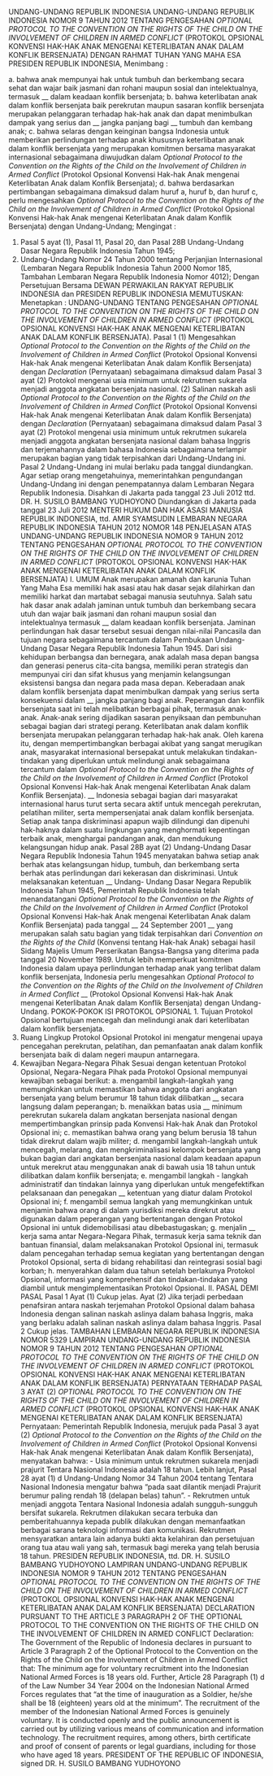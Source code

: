 UNDANG-UNDANG REPUBLIK INDONESIA UNDANG-UNDANG REPUBLIK INDONESIA NOMOR 9 TAHUN 2012 TENTANG PENGESAHAN _OPTIONAL PROTOCOL TO THE CONVENTION ON THE RIGHTS_ _OF THE CHILD ON THE INVOLVEMENT OF_ _CHILDREN IN ARMED CONFLICT_ (PROTOKOL OPSIONAL KONVENSI HAK-HAK ANAK MENGENAI KETERLIBATAN ANAK DALAM KONFLIK BERSENJATA)
DENGAN RAHMAT TUHAN YANG MAHA ESA PRESIDEN REPUBLIK INDONESIA,
Menimbang :

a. bahwa anak mempunyai hak untuk tumbuh dan berkembang secara sehat dan wajar baik jasmani dan rohani maupun sosial dan intelektualnya, termasuk __ dalam keadaan konflik bersenjata;
b. bahwa keterlibatan anak dalam konflik bersenjata baik perekrutan maupun sasaran konflik bersenjata merupakan pelanggaran terhadap hak-hak anak dan dapat menimbulkan dampak yang serius dan __ jangka panjang bagi __ tumbuh dan kembang anak;
c. bahwa selaras dengan keinginan bangsa Indonesia untuk memberikan perlindungan terhadap anak khususnya keterlibatan anak dalam konflik bersenjata yang merupakan komitmen bersama masyarakat internasional sebagaimana diwujudkan dalam _Optional Protocol to the_ _Convention on the Rights of the Child on the Involvement of_ _Children in Armed Conflict_ (Protokol Opsional Konvensi Hak-hak Anak mengenai Keterlibatan Anak dalam Konflik Bersenjata);
d. bahwa berdasarkan pertimbangan sebagaimana dimaksud dalam huruf a, huruf b, dan huruf c, perlu mengesahkan _Optional Protocol to the Convention on the_ _Rights of the Child on the Involvement of Children in Armed_ _Conflict_ (Protokol Opsional Konvensi Hak-hak Anak mengenai Keterlibatan Anak dalam Konflik Bersenjata) dengan Undang-Undang;
Mengingat :

1. Pasal 5 ayat (1), Pasal 11, Pasal 20, dan Pasal 28B Undang-Undang Dasar Negara Republik Indonesia Tahun 1945;
2. Undang-Undang Nomor 24 Tahun 2000 tentang Perjanjian Internasional (Lembaran Negara Republik Indonesia Tahun 2000 Nomor 185, Tambahan Lembaran Negara Republik Indonesia Nomor 4012); Dengan Persetujuan Bersama DEWAN PERWAKILAN RAKYAT REPUBLIK INDONESIA dan PRESIDEN REPUBLIK INDONESIA
MEMUTUSKAN:
 Menetapkan : UNDANG-UNDANG TENTANG PENGESAHAN _OPTIONAL_ _PROTOCOL TO THE CONVENTION ON THE RIGHTS OF THE_ _CHILD ON THE INVOLVEMENT OF CHILDREN IN ARMED_ _CONFLICT_ (PROTOKOL OPSIONAL KONVENSI HAK-HAK ANAK MENGENAI KETERLIBATAN ANAK DALAM KONFLIK BERSENJATA).
Pasal 1
(1) Mengesahkan _Optional Protocol to the Convention on the_ _Rights of the Child on the Involvement of Children in_ _Armed Conflict_ (Protokol Opsional Konvensi Hak-hak Anak mengenai Keterlibatan Anak dalam Konflik Bersenjata) dengan _Declaration_ (Pernyataan) sebagaimana dimaksud dalam Pasal 3 ayat (2) Protokol mengenai usia minimum untuk rekrutmen sukarela menjadi anggota angkatan bersenjata nasional.
(2) Salinan naskah asli _Optional Protocol to the Convention on_ _the Rights of the Child on the Involvement of Children in_ _Armed Conflict_ (Protokol Opsional Konvensi Hak-hak Anak mengenai Keterlibatan Anak dalam Konflik Bersenjata) dengan _Declaration_ (Pernyataan) sebagaimana dimaksud dalam Pasal 3 ayat (2) Protokol mengenai usia minimum untuk rekrutmen sukarela menjadi anggota angkatan bersenjata nasional dalam bahasa Inggris dan terjemahannya dalam bahasa Indonesia sebagaimana terlampir merupakan bagian yang tidak terpisahkan dari Undang-Undang ini.
Pasal 2
Undang-Undang ini mulai berlaku pada tanggal diundangkan.
Agar setiap orang mengetahuinya, memerintahkan pengundangan Undang-Undang ini dengan penempatannya dalam Lembaran Negara Republik Indonesia. Disahkan di Jakarta pada tanggal 23 Juli 2012 ttd. DR. H. SUSILO BAMBANG YUDHOYONO Diundangkan di Jakarta pada tanggal 23 Juli 2012 MENTERI HUKUM DAN HAK ASASI MANUSIA REPUBLIK INDONESIA, ttd. AMIR SYAMSUDIN LEMBARAN NEGARA REPUBLIK INDONESIA TAHUN 2012 NOMOR 148 PENJELASAN ATAS UNDANG-UNDANG REPUBLIK INDONESIA NOMOR 9 TAHUN 2012 TENTANG PENGESAHAN _OPTIONAL PROTOCOL TO THE CONVENTION ON THE RIGHTS_ _OF THE CHILD ON THE INVOLVEMENT OF CHILDREN IN ARMED CONFLICT_ (PROTOKOL OPSIONAL KONVENSI HAK-HAK ANAK MENGENAI KETERLIBATAN ANAK DALAM KONFLIK BERSENJATA) I. UMUM Anak merupakan amanah dan karunia Tuhan Yang Maha Esa memiliki hak asasi atau hak dasar sejak dilahirkan dan memiliki harkat dan martabat sebagai manusia seutuhnya. Salah satu hak dasar anak adalah jaminan untuk tumbuh dan berkembang secara utuh dan wajar baik jasmani dan rohani maupun sosial dan intelektualnya termasuk __ dalam keadaan konflik bersenjata. Jaminan perlindungan hak dasar tersebut sesuai dengan nilai-nilai Pancasila dan tujuan negara sebagaimana tercantum dalam Pembukaan Undang-Undang Dasar Negara Republik Indonesia Tahun 1945. Dari sisi kehidupan berbangsa dan bernegara, anak adalah masa depan bangsa dan generasi penerus cita-cita bangsa, memiliki peran strategis dan mempunyai ciri dan sifat khusus yang menjamin kelangsungan eksistensi bangsa dan negara pada masa depan. Keberadaan anak dalam konflik bersenjata dapat menimbulkan dampak yang serius serta konsekuensi dalam __ jangka panjang bagi anak. Peperangan dan konflik bersenjata saat ini telah melibatkan berbagai pihak, termasuk anak-anak. Anak-anak sering dijadikan sasaran penyiksaan dan pembunuhan sebagai bagian dari strategi perang. Keterlibatan anak dalam konflik bersenjata merupakan pelanggaran terhadap hak-hak anak. Oleh karena itu, dengan mempertimbangkan berbagai akibat yang sangat merugikan anak, masyarakat internasional bersepakat untuk melakukan tindakan-tindakan yang diperlukan untuk melindungi anak sebagaimana tercantum dalam _Optional Protocol to the_ _Convention on the Rights of the Child on the Involvement of Children in_ _Armed Conflict_ (Protokol Opsional Konvensi Hak-hak Anak mengenai Keterlibatan Anak dalam Konflik Bersenjata). __ Indonesia sebagai bagian dari masyarakat internasional harus turut serta secara aktif untuk mencegah perekrutan, pelatihan militer, serta mempersenjatai anak dalam konflik bersenjata. Setiap anak tanpa diskriminasi apapun wajib dilindungi dan dipenuhi hak-haknya dalam suatu lingkungan yang menghormati kepentingan terbaik anak, menghargai pandangan anak, dan mendukung kelangsungan hidup anak. Pasal 28B ayat (2) Undang-Undang Dasar Negara Republik Indonesia Tahun 1945 menyatakan bahwa setiap anak berhak atas kelangsungan hidup, tumbuh, dan berkembang serta berhak atas perlindungan dari kekerasan dan diskriminasi. Untuk melaksanakan ketentuan __ Undang- Undang Dasar Negara Republik Indonesia Tahun 1945, Pemerintah Republik Indonesia telah menandatangani _Optional Protocol to the_ _Convention on the Rights of the Child on the Involvement of Children in_ _Armed Conflict_ (Protokol Opsional Konvensi Hak-hak Anak mengenai Keterlibatan Anak dalam Konflik Bersenjata) pada tanggal __ 24 September 2001 __ yang merupakan salah satu bagian yang tidak terpisahkan dari _Convention on the Rights of the Child_ (Konvensi tentang Hak-hak Anak) sebagai hasil Sidang Majelis Umum Perserikatan Bangsa-Bangsa yang diterima pada tanggal 20 November 1989. Untuk lebih memperkuat komitmen Indonesia dalam upaya perlindungan terhadap anak yang terlibat dalam konflik bersenjata, Indonesia perlu mengesahkan _Optional Protocol to the Convention on the_ _Rights of the Child on the Involvement of Children in Armed Conflict_ __ (Protokol Opsional Konvensi Hak-hak Anak mengenai Keterlibatan Anak dalam Konflik Bersenjata) dengan Undang-Undang. POKOK-POKOK ISI PROTOKOL OPSIONAL 1. Tujuan Protokol Opsional bertujuan mencegah dan melindungi anak dari keterlibatan dalam konflik bersenjata.
2. Ruang Lingkup Protokol Opsional Protokol ini mengatur mengenai upaya pencegahan perekrutan, pelatihan, dan pemanfaatan anak dalam konflik bersenjata baik di dalam negeri maupun antarnegara.
3. Kewajiban Negara-Negara Pihak Sesuai dengan ketentuan Protokol Opsional, Negara-Negara Pihak pada Protokol Opsional mempunyai kewajiban sebagai berikut:
a. mengambil langkah-langkah yang memungkinkan untuk memastikan bahwa anggota dari angkatan bersenjata yang belum berumur 18 tahun tidak dilibatkan __ secara langsung dalam peperangan;
b. menaikkan batas usia __ minimum perekrutan sukarela dalam angkatan bersenjata nasional dengan mempertimbangkan prinsip pada Konvensi Hak-hak Anak dan Protokol Opsional ini;
c. memastikan bahwa orang yang belum berusia 18 tahun tidak direkrut dalam wajib militer;
d. mengambil langkah-langkah untuk mencegah, melarang, dan mengkriminalisasi kelompok bersenjata yang bukan bagian dari angkatan bersenjata nasional dalam keadaan apapun untuk merekrut atau menggunakan anak di bawah usia 18 tahun untuk dilibatkan dalam konflik bersenjata;
e. mengambil langkah _-_ langkah administratif dan tindakan lainnya yang diperlukan untuk mengefektifkan pelaksanaan dan penegakan __ ketentuan yang diatur dalam Protokol Opsional ini;
f. mengambil semua langkah yang memungkinkan untuk menjamin bahwa orang di dalam yurisdiksi mereka direkrut atau digunakan dalam peperangan yang bertentangan dengan Protokol Opsional ini untuk didemobilisasi atau dibebastugaskan;
g. menjalin __ kerja sama antar Negara-Negara Pihak, termasuk kerja sama teknik dan bantuan finansial, dalam melaksanakan Protokol Opsional ini, termasuk dalam pencegahan terhadap semua kegiatan yang bertentangan dengan Protokol Opsional, serta di bidang rehabilitasi dan reintegrasi sosial bagi korban;
h. menyerahkan dalam dua tahun setelah berlakunya Protokol Opsional, informasi yang komprehensif dan tindakan-tindakan yang diambil untuk mengimplementasikan Protokol Opsional. II. PASAL DEMI PASAL Pasal 1 Ayat (1) Cukup jelas. Ayat (2) Jika terjadi perbedaan penafsiran antara naskah terjemahan Protokol Opsional dalam bahasa Indonesia dengan salinan naskah aslinya dalam bahasa Inggris, maka yang berlaku adalah salinan naskah aslinya dalam bahasa Inggris.
Pasal 2
Cukup jelas. TAMBAHAN LEMBARAN NEGARA REPUBLIK INDONESIA NOMOR 5329 LAMPIRAN UNDANG-UNDANG REPUBLIK INDONESIA NOMOR 9 TAHUN 2012 TENTANG PENGESAHAN _OPTIONAL PROTOCOL TO THE CONVENTION ON THE RIGHTS OF_ _THE CHILD ON THE INVOLVEMENT OF CHILDREN IN ARMED CONFLICT_ (PROTOKOL OPSIONAL KONVENSI HAK-HAK ANAK MENGENAI KETERLIBATAN ANAK DALAM KONFLIK BERSENJATA) PERNYATAAN TERHADAP PASAL 3 AYAT (2) _OPTIONAL PROTOCOL TO THE_ _CONVENTION ON THE RIGHTS OF THE CHILD ON THE INVOLVEMENT OF_ _CHILDREN IN ARMED CONFLICT_ (PROTOKOL OPSIONAL KONVENSI HAK-HAK ANAK MENGENAI KETERLIBATAN ANAK DALAM KONFLIK BERSENJATA) Pernyataan: Pemerintah Republik Indonesia, merujuk pada Pasal 3 ayat (2) _Optional Protocol to_ _the Convention on the Rights of the Child on the Involvement of Children in Armed_ _Conflict_ (Protokol Opsional Konvensi Hak-hak Anak mengenai Keterlibatan Anak dalam Konflik Bersenjata), menyatakan bahwa: - Usia minimum untuk rekrutmen sukarela menjadi prajurit Tentara Nasional Indonesia adalah 18 tahun. Lebih lanjut, Pasal 28 ayat (1) d Undang-Undang Nomor 34 Tahun 2004 tentang Tentara Nasional Indonesia mengatur bahwa “pada saat dilantik menjadi Prajurit berumur paling rendah 18 (delapan belas) tahun”. - Rekrutmen untuk menjadi anggota Tentara Nasional Indonesia adalah sungguh-sungguh bersifat sukarela. Rekrutmen dilakukan secara terbuka dan pemberitahuannya kepada publik dilakukan dengan memanfaatkan berbagai sarana teknologi informasi dan komunikasi. Rekrutmen mensyaratkan antara lain adanya bukti akta kelahiran dan persetujuan orang tua atau wali yang sah, termasuk bagi mereka yang telah berusia 18 tahun. PRESIDEN REPUBLIK INDONESIA, ttd. DR. H. SUSILO BAMBANG YUDHOYONO LAMPIRAN UNDANG-UNDANG REPUBLIK INDONESIA NOMOR 9 TAHUN 2012 TENTANG PENGESAHAN _OPTIONAL PROTOCOL TO THE CONVENTION ON THE RIGHTS OF_ _THE CHILD ON THE INVOLVEMENT OF CHILDREN IN ARMED CONFLICT_ (PROTOKOL OPSIONAL KONVENSI HAK-HAK ANAK MENGENAI KETERLIBATAN ANAK DALAM KONFLIK BERSENJATA) DECLARATION PURSUANT TO THE ARTICLE 3 PARAGRAPH 2 OF THE OPTIONAL PROTOCOL TO THE CONVENTION ON THE RIGHTS OF THE CHILD ON THE INVOLVEMENT OF CHILDREN IN ARMED CONFLICT Declaration: The Government of the Republic of Indonesia declares in pursuant to Article 3 Paragraph 2 of the Optional Protocol to the Convention on the Rights of the Child on the Involvement of Children in Armed Conflict that: The minimum age for voluntary recruitment into the Indonesian National Armed Forces is 18 years old. Further, Article 28 Paragraph (1) d of the Law Number 34 Year 2004 on the Indonesian National Armed Forces regulates that “at the time of inauguration as a Soldier, he/she shall be 18 (eighteen) years old at the minimum”. The recruitment of the member of the Indonesian National Armed Forces is genuinely voluntary. It is conducted openly and the public announcement is carried out by utilizing various means of communication and information technology. The recruitment requires, among others, birth certificate and proof of consent of parents or legal guardians, including for those who have aged 18 years. PRESIDENT OF THE REPUBLIC OF INDONESIA, signed DR. H. SUSILO BAMBANG YUDHOYONO